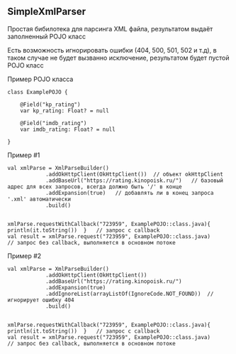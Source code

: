 <h2>SimpleXmlParser</h2>
<p>Простая бибилотека для парсинга XML файла, результатом выдаёт заполненный POJO класс</p>
<p>Есть возможность игнорировать ошибки (404, 500, 501, 502 и т.д), в таком случае не будет вызванно исключение, результатом будет пустой POJO класс</p>

Пример POJO класса
```
class ExamplePOJO {

    @Field("kp_rating")
    var kp_rating: Float? = null
    
    @Field("imdb_rating")
    var imdb_rating: Float? = null
    
}
```

Пример #1
```
val xmlParse = XmlParseBuilder()
            .addOkHttpClient(OkHttpClient())  // объект okHttpClient
            .addBaseUrl("https://rating.kinopoisk.ru/")   // базовый адрес для всех запросов, всегда должно быть '/' в конце 
            .addExpansion(true)   // добавлять ли в конец запроса '.xml' автоматически
            .build()
            
            
xmlParse.requestWithCallback("723959", ExamplePOJO::class.java){  println(it.toString())  }   // запрос с callback
val result = xmlParse.request("723959", ExamplePOJO::class.java)                             // запрос без callback, выполняется в основном потоке
```

Пример #2
```
val xmlParse = XmlParseBuilder()
            .addOkHttpClient(OkHttpClient())
            .addBaseUrl("https://rating.kinopoisk.ru/")
            .addExpansion(true)
            .addIgnoreList(arrayListOf(IgnoreCode.NOT_FOUND))  // игнорирует ошибку 404
            .build()
            
            
xmlParse.requestWithCallback("723959", ExamplePOJO::class.java){  println(it.toString())  }   // запрос с callback
val result = xmlParse.request("723959", ExamplePOJO::class.java)                             // запрос без callback, выполняется в основном потоке
```

